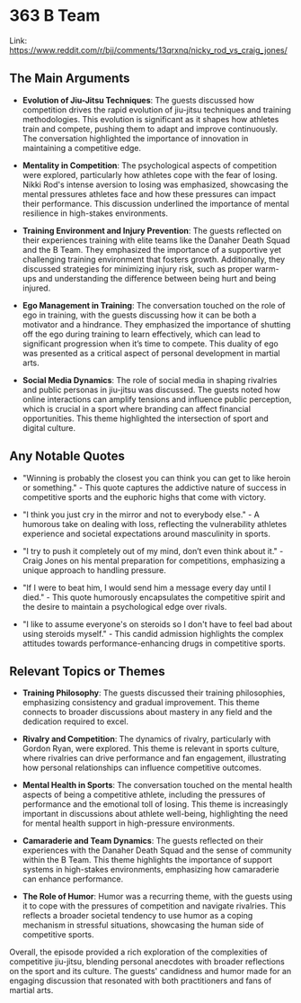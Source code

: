 # 363 B Team


Link: https://www.reddit.com/r/bjj/comments/13qrxnq/nicky_rod_vs_craig_jones/



## The Main Arguments

- **Evolution of Jiu-Jitsu Techniques**: The guests discussed how competition drives the rapid evolution of jiu-jitsu techniques and training methodologies. This evolution is significant as it shapes how athletes train and compete, pushing them to adapt and improve continuously. The conversation highlighted the importance of innovation in maintaining a competitive edge.

- **Mentality in Competition**: The psychological aspects of competition were explored, particularly how athletes cope with the fear of losing. Nikki Rod's intense aversion to losing was emphasized, showcasing the mental pressures athletes face and how these pressures can impact their performance. This discussion underlined the importance of mental resilience in high-stakes environments.

- **Training Environment and Injury Prevention**: The guests reflected on their experiences training with elite teams like the Danaher Death Squad and the B Team. They emphasized the importance of a supportive yet challenging training environment that fosters growth. Additionally, they discussed strategies for minimizing injury risk, such as proper warm-ups and understanding the difference between being hurt and being injured.

- **Ego Management in Training**: The conversation touched on the role of ego in training, with the guests discussing how it can be both a motivator and a hindrance. They emphasized the importance of shutting off the ego during training to learn effectively, which can lead to significant progression when it’s time to compete. This duality of ego was presented as a critical aspect of personal development in martial arts.

- **Social Media Dynamics**: The role of social media in shaping rivalries and public personas in jiu-jitsu was discussed. The guests noted how online interactions can amplify tensions and influence public perception, which is crucial in a sport where branding can affect financial opportunities. This theme highlighted the intersection of sport and digital culture.

## Any Notable Quotes

- "Winning is probably the closest you can think you can get to like heroin or something." - This quote captures the addictive nature of success in competitive sports and the euphoric highs that come with victory.

- "I think you just cry in the mirror and not to everybody else." - A humorous take on dealing with loss, reflecting the vulnerability athletes experience and societal expectations around masculinity in sports.

- "I try to push it completely out of my mind, don’t even think about it." - Craig Jones on his mental preparation for competitions, emphasizing a unique approach to handling pressure.

- "If I were to beat him, I would send him a message every day until I died." - This quote humorously encapsulates the competitive spirit and the desire to maintain a psychological edge over rivals.

- "I like to assume everyone's on steroids so I don't have to feel bad about using steroids myself." - This candid admission highlights the complex attitudes towards performance-enhancing drugs in competitive sports.

## Relevant Topics or Themes

- **Training Philosophy**: The guests discussed their training philosophies, emphasizing consistency and gradual improvement. This theme connects to broader discussions about mastery in any field and the dedication required to excel.

- **Rivalry and Competition**: The dynamics of rivalry, particularly with Gordon Ryan, were explored. This theme is relevant in sports culture, where rivalries can drive performance and fan engagement, illustrating how personal relationships can influence competitive outcomes.

- **Mental Health in Sports**: The conversation touched on the mental health aspects of being a competitive athlete, including the pressures of performance and the emotional toll of losing. This theme is increasingly important in discussions about athlete well-being, highlighting the need for mental health support in high-pressure environments.

- **Camaraderie and Team Dynamics**: The guests reflected on their experiences with the Danaher Death Squad and the sense of community within the B Team. This theme highlights the importance of support systems in high-stakes environments, emphasizing how camaraderie can enhance performance.

- **The Role of Humor**: Humor was a recurring theme, with the guests using it to cope with the pressures of competition and navigate rivalries. This reflects a broader societal tendency to use humor as a coping mechanism in stressful situations, showcasing the human side of competitive sports.

Overall, the episode provided a rich exploration of the complexities of competitive jiu-jitsu, blending personal anecdotes with broader reflections on the sport and its culture. The guests' candidness and humor made for an engaging discussion that resonated with both practitioners and fans of martial arts.